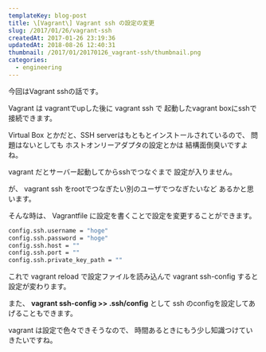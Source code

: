 ```yaml
---
templateKey: blog-post
title: \[Vagrant\] Vagrant ssh の設定の変更
slug: /2017/01/26/vagrant-ssh
createdAt: 2017-01-26 23:19:36
updatedAt: 2018-08-26 12:40:31
thumbnail: /2017/01/20170126_vagrant-ssh/thumbnail.png
categories: 
  - engineering
---
```


今回はVagrant sshの話です。

Vagrant は vagrantでupした後に
vagrant ssh で 起動したvagrant boxにsshで接続できます。

Virtual Box とかだと、SSH serverはもともとインストールされているので、
問題はないとしても ホストオンリーアダプタの設定とかは
結構面倒臭いですよね。

vagrant だとサーバー起動してからsshでつなぐまで
設定が入りません。

が、
vagrant ssh をrootでつなぎたい別のユーザでつなぎたいなど
あるかと思います。

そんな時は、
Vagrantfile に設定を書くことで設定を変更することができます。

```bash
config.ssh.username = "hoge"
config.ssh.password = "hoge"
config.ssh.host = ""
config.ssh.port = ""
config.ssh.private_key_path = ""

```

これで
vagrant reload で設定ファイルを読み込んで
vagrant ssh-config
すると設定が変わります。



また、
<strong>vagrant ssh-config >> .ssh/config</strong>
として
ssh のconfigを設定してあげることもできます。


vagrant は設定で色々できそうなので、
時間あるときにもう少し知識つけていきたいですね。
